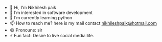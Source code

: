 - 👋 Hi, I'm Nikhilesh paik 
- 👀 I’m interested in software development 
- 🌱 I’m currently learning python
- 📫 How to reach me? here is my mail contact nikhileshpaik@hotmail.com
- 😄 Pronouns: sir
- ⚡ Fun fact: Desire to live social media life.

<!---
nikhileshpaik/nikhileshpaik is a ✨ special ✨ repository because its `README.md` (this file) appears on your GitHub profile.
You can click the Preview link to take a look at your changes.
--->

